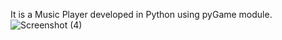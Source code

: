 It is a Music Player developed in Python using pyGame module.
![Screenshot (4)](https://github.com/iamshubhs/CodeClause_MusicPlayer/assets/87302447/596b88fe-03d6-4bec-958f-de2b8c6f0ed1)
